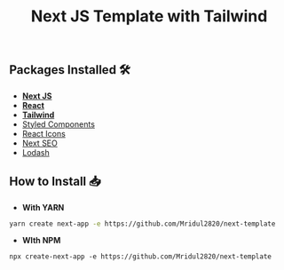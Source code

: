 <div align="center">
    <h1>Next JS Template with Tailwind</h1>
</div>

<br />

## Packages Installed 🛠

- **[Next JS](https://nextjs.org/)**
- **[React](https://reactjs.org/)**
- **[Tailwind](https://tailwindcss.com/)**
- [Styled Components](https://styled-components.com/)
- [React Icons](https://react-icons.github.io/react-icons/)
- [Next SEO](https://github.com/garmeeh/next-seo)
- [Lodash](https://lodash.com/)

## How to Install 📥

- **With YARN**

```bash
yarn create next-app -e https://github.com/Mridul2820/next-template
```

- **WIth NPM**

```
npx create-next-app -e https://github.com/Mridul2820/next-template
```

